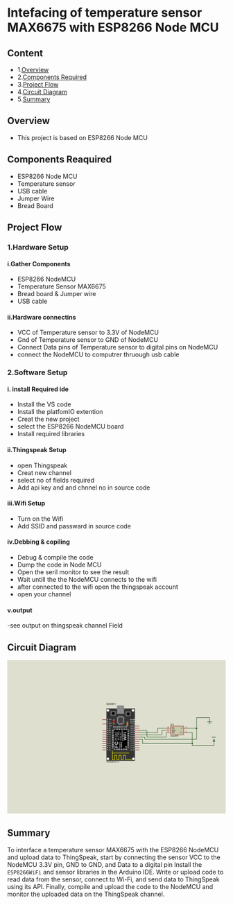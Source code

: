 # Intefacing of temperature sensor MAX6675 with ESP8266 Node MCU


## Content
- 1.[Overview](#overview)
- 2.[Components Required](#components-reaquired)
- 3.[Project Flow](#project-flow)
- 4.[Circuit Diagram](#circuit-diagram)
- 5.[Summary](#summary)






## Overview
- This project is based on ESP8266 Node MCU

## Components Reaquired 
- ESP8266 Node MCU
- Temperature sensor
- USB cable
- Jumper Wire
- Bread Board

 ## Project Flow
  ### 1.Hardware Setup
  #### i.Gather Components
 - ESP8266 NodeMCU
 - Temperature Sensor MAX6675
 - Bread board & Jumper wire
 - USB cable
  
  #### ii.Hardware connectins
 - VCC of Temperature sensor to 3.3V of NodeMCU
 - Gnd of Temperature sensor to GND of NodeMCU
 - Connect Data pins of Temperature sensor to digital pins on NodeMCU
 - connect the NodeMCU to computrer thruough usb cable
   


 
  ### 2.Software Setup
  #### i. install Required ide
 - Install the VS code 
 - Install the platfomIO extention
 - Creat the new project
 - select the ESP8266 NodeMCU board
 - Install  required libraries


   
 #### ii.Thingspeak  Setup
 - open Thingspeak
 - Creat new channel
 - select  no of fields required
 - Add api key and and chnnel no in source code
 #### iii.Wifi Setup
 - Turn on the Wifi
 - Add SSID and passward in source code
 #### iv.Debbing & copiling
   - Debug & compile the code
   - Dump the code in Node MCU
   - Open the seril monitor to see the result
   - Wait untill the the NodeMCU connects to the wifi
   - after connected to the wifi open the thingspeak account
   - open your channel
  #### v.output
  -see output on thingspeak channel Field


 ## Circuit Diagram
 ![Circuit Diagram](./images/TemperatureSensorMAX6675.png)

 ## Summary
 To interface a temperature sensor MAX6675 with the ESP8266 NodeMCU and upload data to ThingSpeak, start by connecting the sensor VCC to the NodeMCU 3.3V pin, GND to GND, and Data to a digital pin Install the `ESP8266WiFi` and sensor libraries in the Arduino IDE. Write or upload code to read data from the sensor, connect to Wi-Fi, and send data to ThingSpeak using its API. Finally, compile and upload the code to the NodeMCU and monitor the uploaded data on the ThingSpeak channel.



